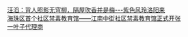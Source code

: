   
[汪滔：背人照影无穹柳，隔屋吹香并是梅---紫色风玲洛阳来](http://www.dianyue.me/archives/439/uq038ms06x6c4qd1/)  
[海珠区首个社区禁毒教育馆——江南中街社区禁毒教育馆正式开张](http://www.dianyue.me/archives/771/ktw1520zrrxpl6wp/)  
[一叶子代理商](http://www.dianyue.me/archives/607/jaikybnz1wnyif5m/)